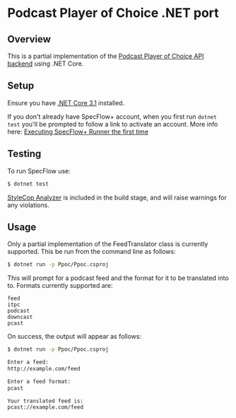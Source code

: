 # Podcast Player of Choice .NET port

## Overview

This is a partial implementation of the [Podcast Player of Choice API backend](https://github.com/will-head/ppoc) using .NET Core.

## Setup

Ensure you have [.NET Core 3.1](https://dotnet.microsoft.com/download/dotnet-core) installed.

If you don't already have SpecFlow+ account, when you first run `dotnet test` you'll be prompted to follow a link to activate an account. More info here: [Executing SpecFlow+ Runner the first time](https://docs.specflow.org/projects/specflow/en/latest/Getting-Started/Getting-Started-With-An-Example.html#executing-specflow-runner-the-first-time)

## Testing

To run SpecFlow use:  

```bash
$ dotnet test
```

[StyleCop Analyzer](https://github.com/DotNetAnalyzers/StyleCopAnalyzers) is included in the build stage, and will raise warnings for any violations.

## Usage

Only a partial implementation of the FeedTranslator class is currently supported. This be run from the command line as follows:

```bash
$ dotnet run -p Ppoc/Ppoc.csproj
```

This will prompt for a podcast feed and the format for it to be translated into to. Formats currently supported are:

```
feed
itpc
podcast
downcast
pcast
```

On success, the output will appear as follows:

```bash
$ dotnet run -p Ppoc/Ppoc.csproj

Enter a feed:
http://example.com/feed

Enter a feed format:
pcast  

Your translated feed is:
pcast://example.com/feed
```
